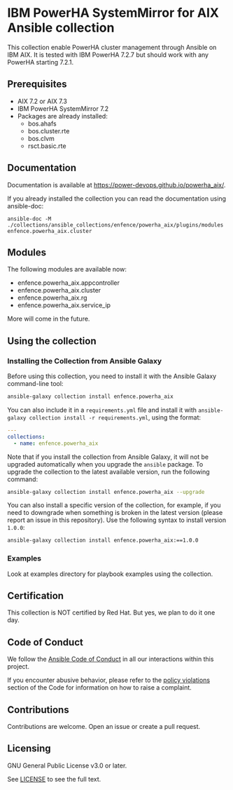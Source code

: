 # IBM PowerHA SystemMirror for AIX Ansible collection

This collection enable PowerHA cluster management through Ansible on IBM AIX.
It is tested with IBM PowerHA 7.2.7 but should work with any PowerHA starting 7.2.1.

## Prerequisites

- AIX 7.2 or AIX 7.3
- IBM PowerHA SystemMirror 7.2
- Packages are already installed:
  - bos.ahafs
  - bos.cluster.rte
  - bos.clvm
  - rsct.basic.rte

## Documentation

Documentation is available at https://power-devops.github.io/powerha_aix/.

If you already installed the collection you can read the documentation using ansible-doc:

```
ansible-doc -M ./collections/ansible_collections/enfence/powerha_aix/plugins/modules enfence.powerha_aix.cluster
```

## Modules

The following modules are available now:

* enfence.powerha_aix.appcontroller
* enfence.powerha_aix.cluster
* enfence.powerha_aix.rg
* enfence.powerha_aix.service_ip

More will come in the future.

## Using the collection

### Installing the Collection from Ansible Galaxy

Before using this collection, you need to install it with the Ansible Galaxy command-line tool:
```bash
ansible-galaxy collection install enfence.powerha_aix
```

You can also include it in a `requirements.yml` file and install it with `ansible-galaxy collection install -r requirements.yml`, using the format:
```yaml
---
collections:
  - name: enfence.powerha_aix
```

Note that if you install the collection from Ansible Galaxy, it will not be upgraded automatically when you upgrade the `ansible` package. To upgrade the collection to the latest available version, run the following command:
```bash
ansible-galaxy collection install enfence.powerha_aix --upgrade
```

You can also install a specific version of the collection, for example, if you need to downgrade when something is broken in the latest version (please report an issue in this repository). Use the following syntax to install version `1.0.0`:

```bash
ansible-galaxy collection install enfence.powerha_aix:==1.0.0
```

### Examples

Look at examples directory for playbook examples using the collection.

## Certification

This collection is NOT certified by Red Hat. But yes, we plan to do it one day.

## Code of Conduct

We follow the [Ansible Code of Conduct](https://docs.ansible.com/ansible/devel/community/code_of_conduct.html) in all our interactions within this project.

If you encounter abusive behavior, please refer to the [policy violations](https://docs.ansible.com/ansible/devel/community/code_of_conduct.html#policy-violations) section of the Code for information on how to raise a complaint.

## Contributions

Contributions are welcome. Open an issue or create a pull request.

## Licensing

GNU General Public License v3.0 or later.

See [LICENSE](https://www.gnu.org/licenses/gpl-3.0.txt) to see the full text.
